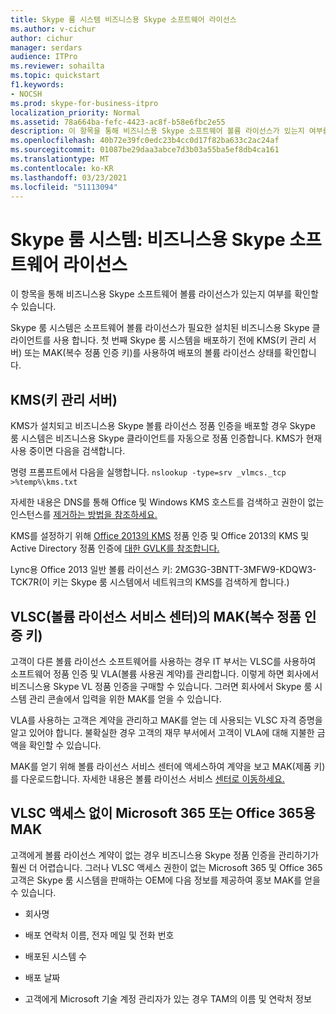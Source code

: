 ```yaml
---
title: Skype 룸 시스템 비즈니스용 Skype 소프트웨어 라이선스
ms.author: v-cichur
author: cichur
manager: serdars
audience: ITPro
ms.reviewer: sohailta
ms.topic: quickstart
f1.keywords:
- NOCSH
ms.prod: skype-for-business-itpro
localization_priority: Normal
ms.assetid: 78a664ba-fefc-4423-ac8f-b58e6fbc2e55
description: 이 항목을 통해 비즈니스용 Skype 소프트웨어 볼륨 라이선스가 있는지 여부를 확인할 수 있습니다.
ms.openlocfilehash: 40b72e39fc0edc23b4cc0d17f82ba633c2ac24af
ms.sourcegitcommit: 01087be29daa3abce7d3b03a55ba5ef8db4ca161
ms.translationtype: MT
ms.contentlocale: ko-KR
ms.lasthandoff: 03/23/2021
ms.locfileid: "51113094"
---
```

# <a name="skype-room-system-skype-for-business-software-license"></a>Skype 룸 시스템: 비즈니스용 Skype 소프트웨어 라이선스
 
이 항목을 통해 비즈니스용 Skype 소프트웨어 볼륨 라이선스가 있는지 여부를 확인할 수 있습니다. 
  
Skype 룸 시스템은 소프트웨어 볼륨 라이선스가 필요한 설치된 비즈니스용 Skype 클라이언트를 사용 합니다. 첫 번째 Skype 룸 시스템을 배포하기 전에 KMS(키 관리 서버) 또는 MAK(복수 정품 인증 키)를 사용하여 배포의 볼륨 라이선스 상태를 확인합니다.
  
## <a name="key-management-servers-kms"></a>KMS(키 관리 서버)

KMS가 설치되고 비즈니스용 Skype 볼륨 라이선스 정품 인증을 배포할 경우 Skype 룸 시스템은 비즈니스용 Skype 클라이언트를 자동으로 정품 인증합니다. KMS가 현재 사용 중이면 다음을 검색합니다.
  
명령 프롬프트에서 다음을 실행합니다.  `nslookup -type=srv _vlmcs._tcp >%temp%\kms.txt`
  
자세한 내용은 DNS를 통해 Office 및 Windows KMS 호스트를 검색하고 권한이 없는 인스턴스를 [제거하는 방법을 참조하세요.](https://blogs.technet.com/b/odsupport/archive/2011/11/14/how-to-discover-kms-hosts-via-a-dns-query-and-remove-them-if-need-be.aspx) 
  
KMS를 설정하기 위해 [Office 2013의 KMS](/previous-versions/office/office-2013-resource-kit/ee624357(v=office.15)) 정품 인증 및 Office 2013의 KMS 및 Active Directory 정품 인증에 [대한 GVLK를 참조합니다.](/DeployOffice/vlactivation/gvlks)
  
Lync용 Office 2013 일반 볼륨 라이선스 키: 2MG3G-3BNTT-3MFW9-KDQW3-TCK7R(이 키는 Skype 룸 시스템에서 네트워크의 KMS를 검색하게 합니다.)
  
## <a name="multiple-activation-keys-mak-from-the-volume-license-service-center-vlsc"></a>VLSC(볼륨 라이선스 서비스 센터)의 MAK(복수 정품 인증 키)

고객이 다른 볼륨 라이선스 소프트웨어를 사용하는 경우 IT 부서는 VLSC를 사용하여 소프트웨어 정품 인증 및 VLA(볼륨 사용권 계약)를 관리합니다. 이렇게 하면 회사에서 비즈니스용 Skype VL 정품 인증을 구매할 수 있습니다. 그러면 회사에서 Skype 룸 시스템 관리 콘솔에서 입력을 위한 MAK를 얻을 수 있습니다.
  
VLA를 사용하는 고객은 계약을 관리하고 MAK를 얻는 데 사용되는 VLSC 자격 증명을 알고 있어야 합니다. 불확실한 경우 고객의 재무 부서에서 고객이 VLA에 대해 지불한 금액을 확인할 수 있습니다.
  
MAK를 얻기 위해 볼륨 라이선스 서비스 센터에 액세스하여 계약을 보고 MAK(제품 키)를 다운로드합니다. 자세한 내용은 볼륨 라이선스 서비스 [센터로 이동하세요.](https://www.microsoft.com/Licensing/servicecenter/default.aspx) 
  
## <a name="mak-for-microsoft-365-or-office-365-without-vlsc-access"></a>VLSC 액세스 없이 Microsoft 365 또는 Office 365용 MAK

고객에게 볼륨 라이선스 계약이 없는 경우 비즈니스용 Skype 정품 인증을 관리하기가 훨씬 더 어렵습니다. 그러나 VLSC 액세스 권한이 없는 Microsoft 365 및 Office 365 고객은 Skype 룸 시스템을 판매하는 OEM에 다음 정보를 제공하여 홍보 MAK를 얻을 수 있습니다.
  
- 회사명
    
- 배포 연락처 이름, 전자 메일 및 전화 번호
    
- 배포된 시스템 수
    
- 배포 날짜
    
- 고객에게 Microsoft 기술 계정 관리자가 있는 경우 TAM의 이름 및 연락처 정보
